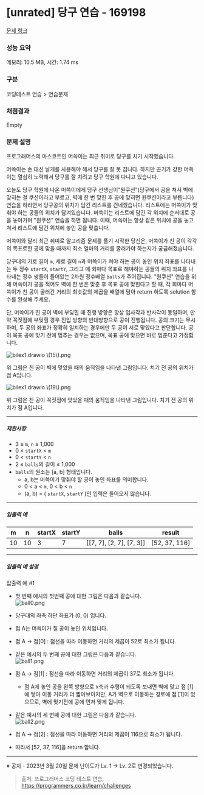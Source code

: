 # [unrated] 당구 연습 - 169198 

[문제 링크](https://school.programmers.co.kr/learn/courses/30/lessons/169198) 

### 성능 요약

메모리: 10.5 MB, 시간: 1.74 ms

### 구분

코딩테스트 연습 > 연습문제

### 채점결과

Empty

### 문제 설명

<p>프로그래머스의 마스코트인 머쓱이는 최근 취미로 당구를 치기 시작했습니다. </p>

<p>머쓱이는 손 대신 날개를 사용해야 해서 당구를 잘 못 칩니다. 하지만 끈기가 강한 머쓱이는 열심히 노력해서 당구를 잘 치려고 당구 학원에 다니고 있습니다.</p>

<p>오늘도 당구 학원에 나온 머쓱이에게 당구 선생님이"원쿠션"(당구에서 공을 쳐서 벽에 맞히는 걸 쿠션이라고 부르고, 벽에 한 번 맞힌 후 공에 맞히면 원쿠션이라고 부릅니다) 연습을 하라면서 당구공의 위치가 담긴 리스트를 건네줬습니다. 리스트에는 머쓱이가 맞춰야 하는 공들의 위치가 담겨있습니다. 머쓱이는 리스트에 담긴 각 위치에 순서대로 공을 놓아가며 "원쿠션" 연습을 하면 됩니다. 이때, 머쓱이는 항상 같은 위치에 공을 놓고 쳐서 리스트에 담긴 위치에 놓인 공을 맞춥니다. </p>

<p>머쓱이와 달리 최근 취미로 알고리즘 문제를 풀기 시작한 당신은, 머쓱이가 친 공이 각각의 목표로한 공에 맞을 때까지 최소 얼마의 거리를 굴러가야 하는지가 궁금해졌습니다.</p>

<p>당구대의 가로 길이 <code>m</code>, 세로 길이 <code>n</code>과 머쓱이가 쳐야 하는 공이 놓인 위치 좌표를 나타내는 두 정수 <code>startX</code>, <code>startY</code>, 그리고 매 회마다 목표로 해야하는 공들의 위치 좌표를 나타내는 정수 쌍들이 들어있는 2차원 정수배열 <code>balls</code>가 주어집니다. "원쿠션" 연습을 위해 머쓱이가 공을 적어도 벽에 한 번은 맞춘 후 목표 공에 맞힌다고 할 때, 각 회마다 머쓱이가 친 공이 굴러간 거리의 최솟값의 제곱을 배열에 담아 return 하도록 solution 함수를 완성해 주세요.</p>

<p>단, 머쓱이가 친 공이 벽에 부딪힐 때 진행 방향은 항상 입사각과 반사각이 동일하며, 만약 꼭짓점에 부딪힐 경우 진입 방향의 반대방향으로 공이 진행됩니다. 공의 크기는 무시하며, 두 공의 좌표가 정확히 일치하는 경우에만 두 공이 서로 맞았다고 판단합니다. 공이 목표 공에 맞기 전에 멈추는 경우는 없으며, 목표 공에 맞으면 바로 멈춘다고 가정합니다.</p>

<p><img src="https://grepp-programmers.s3.ap-northeast-2.amazonaws.com/files/production/7eeef483-ac96-43ed-8453-2eae7a9589ee/bilex1.drawio%20%2815%29.png" title="" alt="bilex1.drawio \(15\).png"></p>

<p>위 그림은 친 공이 벽에 맞았을 때의 움직임을 나타낸 그림입니다. 치기 전 공의 위치가 점 A입니다.</p>

<p><img src="https://grepp-programmers.s3.ap-northeast-2.amazonaws.com/files/production/10b87f8d-9c76-4e38-acb9-457c5403150d/bilex1.drawio%20%2819%29.png" title="" alt="bilex1.drawio \(19\).png"></p>

<p>위 그림은 친 공이 꼭짓점에 맞았을 때의 움직임을 나타낸 그림입니다. 치기 전 공의 위치가 점 A입니다.</p>

<hr>

<h5>제한사항</h5>

<ul>
<li>3 ≤ <code>m</code>, <code>n</code> ≤ 1,000</li>
<li>0 &lt; <code>startX</code> &lt; <code>m</code></li>
<li>0 &lt; <code>startY</code> &lt; <code>n</code></li>
<li>2 ≤ <code>balls</code>의 길이 ≤ 1,000</li>
<li><code>balls</code>의 원소는 [a, b] 형태입니다.

<ul>
<li>a, b는 머쓱이가 맞춰야 할 공이 놓인 좌표를 의미합니다.</li>
<li>0 &lt; a &lt; <code>m</code>, 0 &lt; b &lt; <code>n</code></li>
<li>(a, b) = ( <code>startX</code>, <code>startY</code> )인 입력은 들어오지 않습니다.</li>
</ul></li>
</ul>

<hr>

<h5>입출력 예</h5>
<table class="table">
        <thead><tr>
<th>m</th>
<th>n</th>
<th>startX</th>
<th>startY</th>
<th>balls</th>
<th>result</th>
</tr>
</thead>
        <tbody><tr>
<td>10</td>
<td>10</td>
<td>3</td>
<td>7</td>
<td>[[7, 7], [2, 7], [7, 3]]</td>
<td>[52, 37, 116]</td>
</tr>
</tbody>
      </table>
<hr>

<h5>입출력 예 설명</h5>

<p>입출력 예 #1</p>

<ul>
<li><p>첫 번째 예시의 첫번째 공에 대한 그림은 다음과 같습니다.<br>
<img src="https://grepp-programmers.s3.ap-northeast-2.amazonaws.com/files/production/b6cbbb94-c530-4ce6-83bf-3340fe140b19/ball0.png" title="" alt="ball0.png"></p></li>
<li><p>당구대의 좌측 하단 좌표가 (0, 0) 입니다. </p></li>
<li><p>점 A는 머쓱이가 칠 공이 놓인 위치입니다.</p></li>
<li><p>점 A → 점[0] : 점선을 따라 이동하면 거리의 제곱이 52로 최소가 됩니다.</p></li>
<li><p>같은 예시의 두 번째 공에 대한 그림은 다음과 같습니다.<br>
<img src="https://grepp-programmers.s3.ap-northeast-2.amazonaws.com/files/production/abd94a34-92b4-4143-934c-4e2de3065558/ball1.png" title="" alt="ball1.png"></p></li>
<li><p>점 A → 점[1] : 점선을 따라 이동하면 거리의 제곱이 37로 최소가 됩니다.</p>

<ul>
<li>점 A에 놓인 공을 왼쪽 방향으로 x축과 수평이 되도록 보내면 벽에 맞고 점 [1]에 닿아 이동 거리가 더 짧아보이지만, A가 벽으로 이동하는 경로에 점 [1]이 있으므로, 벽에 맞기전에 공에 먼저 맞게 됩니다.</li>
</ul></li>
<li><p>같은 예시의 세 번째 공에 대한 그림은 다음과 같습니다.<br>
<img src="https://grepp-programmers.s3.ap-northeast-2.amazonaws.com/files/production/752d0b95-856f-40fc-85a1-e39d207e0075/ball2.png" title="" alt="ball2.png"></p></li>
<li><p>점 A → 점[2] : 점선을 따라 이동하면 거리의 제곱이 116으로 최소가 됩니다.</p></li>
<li><p>따라서 [52, 37, 116]을 return 합니다.</p></li>
</ul>

<hr>

<p>※ 공지 - 2023년 3월 20일 문제 난이도가 Lv. 1 → Lv. 2로 변경되었습니다.</p>


> 출처: 프로그래머스 코딩 테스트 연습, https://programmers.co.kr/learn/challenges